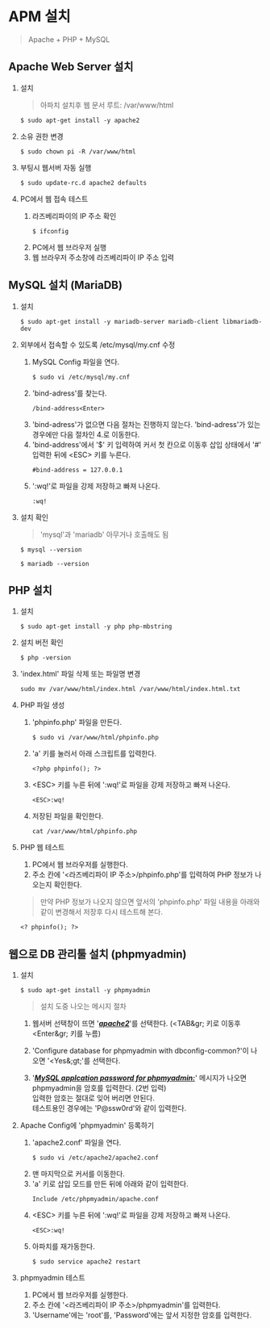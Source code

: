 # APM 설치
  > Apache + PHP + MySQL

## Apache Web Server 설치

1. 설치
   > 아파치 설치후 웹 문서 루트: /var/www/html
   <pre><code>$ sudo apt-get install -y apache2</code></pre>

2. 소유 권한 변경
   <pre><code>$ sudo chown pi -R /var/www/html</code></pre>

3. 부팅시 웹서버 자동 실행
   <pre><code>$ sudo update-rc.d apache2 defaults</code></pre>

4. PC에서 웹 접속 테스트
   1. 라즈베리파이의 IP 주소 확인
      <pre><code>$ ifconfig</code></pre>
   2. PC에서 웹 브라우저 실행
   3. 웹 브라우저 주소창에 라즈베리파이 IP 주소 입력

## MySQL 설치 (MariaDB)
1. 설치
   <pre><code>$ sudo apt-get install -y mariadb-server mariadb-client libmariadb-dev</code></pre>

2. 외부에서 접속할 수 있도록 /etc/mysql/my.cnf 수정
   1. MySQL Config 파일을 연다.
      <pre><code>$ sudo vi /etc/mysql/my.cnf</code></pre>
   2. 'bind-adress'를 찾는다.
      <pre><code>/bind-address&lt;Enter&gt;</code></pre>
   3. 'bind-adress'가 없으면 다음 절차는 진행하지 않는다. 'bind-adress'가 있는 경우에만 다음 절차인 4.로 이동한다.
   4. 'bind-address'에서 '$' 키 입력하여 커서 첫 칸으로 이동후 삽입 상태에서 '#' 입력한 뒤에 &lt;ESC&gt; 키를 누른다.
      <pre><code>#bind-address = 127.0.0.1</code></pre>
   5. ':wq!'로 파일을 강제 저장하고 빠져 나온다.
      <pre><code>:wq!</code></pre>

3. 설치 확인
   > 'mysql'과 'mariadb' 아무거나 호출해도 됨
   <pre><code>$ mysql --version</code></pre>
   <pre><code>$ mariadb --version</code></pre>

## PHP 설치

1. 설치
   <pre><code>$ sudo apt-get install -y php php-mbstring</code></pre>

2. 설치 버전 확인
   <pre><code>$ php -version</code></pre>

3. 'index.html' 파일 삭제 또는 파일명 변경
   <pre><code>sudo mv /var/www/html/index.html /var/www/html/index.html.txt</code></pre>

4. PHP 파일 생성
   1. 'phpinfo.php' 파일을 만든다.
      <pre><code>$ sudo vi /var/www/html/phpinfo.php</code></pre>
   2. 'a' 키를 눌러서 아래 스크립트를 입력한다.
      <pre><code>&lt;?php phpinfo(); ?&gt;</code></pre>
   3. &lt;ESC&gt; 키를 누른 뒤에 ':wq!'로 파일을 강제 저장하고 빠져 나온다.
      <pre><code>&lt;ESC&gt;:wq!</code></pre>
   4. 저장된 파일을 확인한다.
      <pre><code>cat /var/www/html/phpinfo.php</code></pre>

5. PHP 웹 테스트
   1. PC에서 웹 브라우저를 실행한다.
   2. 주소 칸에 '&lt;라즈베리파이 IP 주소&gt;/phpinfo.php'를 입력하여 PHP 정보가 나오는지 확인한다.
   > 만약 PHP 정보가 나오지 않으면 앞서의 'phpinfo.php' 파일 내용을 아래와 같이 변경해서 저장후 다시 테스트해 본다.
     <pre><code>&lt;? phpinfo(); ?&gt;</code></pre>

## 웹으로 DB 관리툴 설치 (phpmyadmin)

1. 설치
   <pre><code>$ sudo apt-get install -y phpmyadmin</code></pre>
   
   > 설치 도중 나오는 메시지 절차
   1. 웹서버 선택창이 뜨면 '<b><i><u>apache2</u></i></b>'를 선택한다. (&lt;TAB&gr; 키로 이동후 &lt;Enter&gr; 키를 누름)

   2. 'Configure database for phpmyadmin with dbconfig-common?'이 나오면 '&lt;Yes&;gt;'를 선택한다.

   3. '<b><i><u>MySQL applcation password for phpmyadmin:</u></i></b>' 메시지가 나오면 phpmyadmin을 암호를 입력한다. (2번 입력)<br/>입력한 암호는 절대로 잊어 버리면 안된다.<br/>테스트용인 경우에는 'P@ssw0rd'와 같이 입력한다.

2. Apache Config에 'phpmyadmin' 등록하기
   1. 'apache2.conf' 파일을 연다.
      <pre><code>$ sudo vi /etc/apache2/apache2.conf</code></pre>
   2. 맨 마지막으로 커서를 이동한다.
   3. 'a' 키로 삽입 모드를 만든 뒤에 아래와 같이 입력한다.
      <pre><code>Include /etc/phpmyadmin/apache.conf</code></pre>
   4. &lt;ESC&gt; 키를 누른 뒤에 ':wq!'로 파일을 강제 저장하고 빠져 나온다.
      <pre><code>&lt;ESC&gt;:wq!</code></pre>
   5. 아파치를 재가동한다.
      <pre><code>$ sudo service apache2 restart</code></pre>

3. phpmyadmin 테스트
   1. PC에서 웹 브라우저를 실행한다.
   2. 주소 칸에 '&lt;라즈베리파이 IP 주소&gt;/phpmyadmin'를 입력한다.
   3. 'Username'에는 'root'를, 'Password'에는 앞서 지정한 암호를 입력한다.
